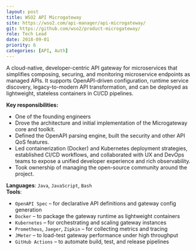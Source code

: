 ```yaml
---
layout: post
title: WSO2 API Microgateway
site: https://wso2.com/api-manager/api-microgateway/
git: https://github.com/wso2/product-microgateway/
role: Tech Lead
date: 2018-09-01
priority: 6
categories: [API, Auth]
---
```


A cloud-native, developer-centric API gateway for microservices that simplifies composing, securing, and monitoring microservice endpoints as managed APIs. It supports OpenAPI-driven configuration, runtime service discovery, legacy-to-modern API transformation, and can be deployed as lightweight, stateless containers in CI/CD pipelines.

**Key responsibilities:**
- One of the founding engineers
- Drove the architecture and initial implementation of the Microgateway core and toolkit. 
- Defined the OpenAPI parsing engine, built the security and other API QoS features. 
- Led containerization (Docker) and Kubernetes deployment strategies, established CI/CD workflows, and collaborated with UX and DevOps teams to expose a unified developer experience and rich observability.
- Took ownership of managing the open-source community around the project.

**Languages**: `Java`, `JavaScript`, `Bash`  
**Tools**:  
  - `OpenAPI Spec` – for declarative API definitions and gateway config generation  
  - `Docker` – to package the gateway runtime as lightweight containers  
  - `Kubernetes` – for orchestrating and scaling gateway instances  
  - `Prometheus`, `Jaeger`, `Zipkin` – for collecting metrics and tracing  
  - `JMeter` – to load-test gateway performance under high throughput  
  - `GitHub Actions` – to automate build, test, and release pipelines
